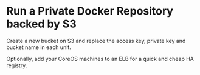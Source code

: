 # Run a Private Docker Repository backed by S3

Create a new bucket on S3 and replace the access key, private key and bucket name in each unit.

Optionally, add your CoreOS machines to an ELB for a quick and cheap HA registry.
